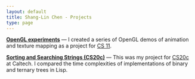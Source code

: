 ```yaml
---
layout: default
title: Shang-Lin Chen - Projects
type: page
---
```


[**OpenGL experiments**]({{site.baseurl}}/gldemos) &mdash; I created a series of OpenGL demos of animation and texture mapping as a project for [CS 11](http://courses.cms.caltech.edu/cs11/). 

[**Sorting and Searching Strings (CS20c)**](cs20/) &mdash; This was my project for [CS20c](https://web.archive.org/web/20010721115256/http://www.cs.caltech.edu/~cs20/) at Caltech. I compared the time complexities of 
implementations of binary and ternary trees in Lisp. 
